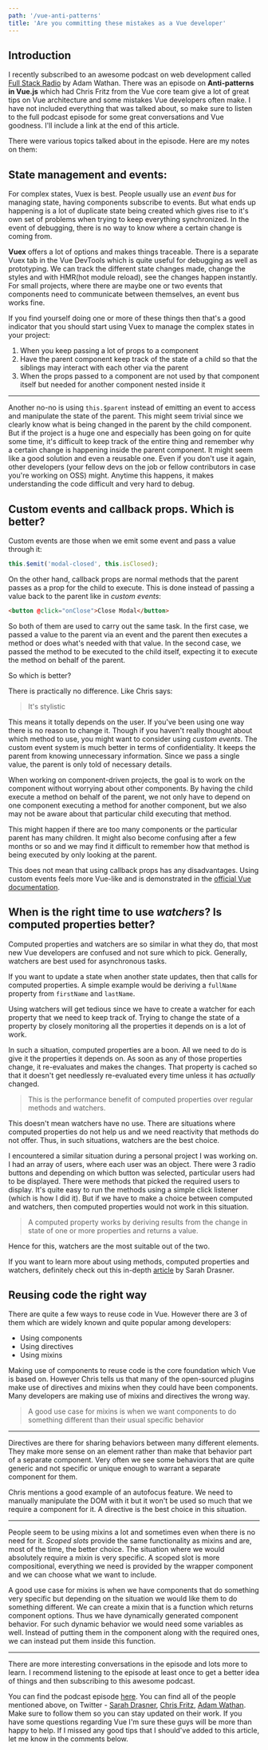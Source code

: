 ```yaml
---
path: '/vue-anti-patterns'
title: 'Are you committing these mistakes as a Vue developer'
---
```


## Introduction
I recently subscribed to an awesome podcast on web development called [Full Stack Radio](https://twitter.com/fullstackradio) by Adam Wathan. There was an episode on **Anti-patterns in Vue.js** which had Chris Fritz from the Vue core team give a lot of great tips on Vue architecture and some mistakes Vue developers often make. I have not included everything that was talked about, so make sure to listen to the full podcast episode for some great conversations and Vue goodness. I'll include a link at the end of this article.

There were various topics talked about in the episode. Here are my notes on them:

## State management and events:
For complex states, Vuex is best. People usually use an *event bus* for managing state, having components subscribe to events. But what ends up happening is a lot of duplicate state being created which gives rise to it's own set of problems when trying to keep everything synchronized. In the event of debugging, there is no way to know where a certain change is coming from. 

**Vuex** offers a lot of options and makes things traceable. There is a separate Vuex tab in the Vue DevTools which is quite useful for debugging as well as prototyping. We can track the different state changes made, change the styles and with HMR(hot module reload), see the changes happen instantly. For small projects, where there are maybe one or two events that components need to communicate between themselves, an event bus works fine. 

If you find yourself doing one or more of these things then that's a good indicator that you should start using Vuex to manage the complex states in your project:
1. When you keep passing a lot of props to a component
2. Have the parent component keep track of the state of a child so that the siblings may interact with each other via the parent
3. When the props passed to a component are not used by that component itself but needed for another component nested inside it

-----

Another no-no is using `this.$parent` instead of emitting an event to access and manipulate the state of the parent. This might seem trivial since we clearly know what is being changed in the parent by the child component. But if the project is a huge one and especially has been going on for quite some time, it's difficult to keep track of the entire thing and remember why a certain change is happening inside the parent component. It might seem like a good solution and even a reusable one. Even if you don't use it again, other developers (your fellow devs on the job or fellow contributors in case you're working on OSS) might. Anytime this happens, it makes understanding the code difficult and very hard to debug. 

## Custom events and callback props. Which is better?
Custom events are those when we emit some event and pass a value through it:
```javascript
this.$emit('modal-closed', this.isClosed);
```

On the other hand, callback props are normal methods that the parent passes as a prop for the child to execute. This is done instead of passing a value back to the parent like in *custom events*:
```html
<button @click="onClose">Close Modal</button>
```

So both of them are used to carry out the same task. In the first case, we passed a value to the parent via an event and the parent then executes a method or does what's needed with that value. In the second case, we passed the method to be executed to the child itself, expecting it to execute the method on behalf of the parent. 

So which is better?

There is practically no difference. Like Chris says:
> It's stylistic

This means it totally depends on the user. If you've been using one way there is no reason to change it. Though if you haven't really thought about which method to use, you might want to consider using *custom events*. The custom event system is much better in terms of confidentiality. It keeps the parent from knowing unnecessary information. Since we pass a single value, the parent is only told of necessary details. 

When working on component-driven projects, the goal is to work on the component without worrying about other components. By having the child execute a method on behalf of the parent, we not only have to depend on one component executing a method for another component, but we also may not be aware about that particular child executing that method. 

This might happen if there are too many components or the particular parent has many children. It might also become confusing after a few months or so and we may find it difficult to remember how that method is being executed by only looking at the parent. 

This does not mean that using callback props has any disadvantages. Using custom events feels more Vue-like and is demonstrated in the [official Vue documentation](https://vuejs.org/v2/guide/).

## When is the right time to use *watchers*? Is computed properties better?
Computed properties and watchers are so similar in what they do, that most new Vue developers are confused and not sure which to pick. Generally, watchers are best used for asynchronous tasks.

If you want to update a state when another state updates, then that calls for computed properties. A simple example would be deriving a `fullName` property from `firstName` and `lastName`. 

Using watchers will get tedious since we have to create a watcher for each property that we need to keep track of. Trying to change the state of a property by closely monitoring all the properties it depends on is a lot of work.

In such a situation, computed properties are a boon. All we need to do is give it the properties it depends on. As soon as any of those properties change, it re-evaluates and makes the changes. That property is cached so that it doesn't get needlessly re-evaluated every time unless it has *actually* changed. 
>This is  the performance benefit of computed properties over regular methods and watchers.

This doesn't mean watchers have no use. There are situations where computed properties do not help us and we need reactivity that methods do not offer. Thus, in such situations, watchers are the best choice. 

I encountered a similar situation during a personal project I was working on. I had an array of users, where each user was an object. There were 3 radio buttons and depending on which button was selected, particular users had to be displayed. There were methods that picked the required users to display. It's quite easy to run the methods using a simple click listener (which is how I did it). But if we have to make a choice between computed and watchers, then computed properties would not work in this situation. 
>A computed property works by deriving results from the change in state of one or more properties and returns a value. 

Hence for this, watchers are the most suitable out of the two.

If you want to learn more about using methods, computed properties and watchers, definitely check out this in-depth [article](https://css-tricks.com/methods-computed-and-watchers-in-vue-js/) by Sarah Drasner.


## Reusing code the right way

There are quite a few ways to reuse code in Vue. However there are 3 of them which are widely known and quite popular among developers:
* Using components
* Using directives
* Using mixins

Making use of components to reuse code is the core foundation which Vue is based on. However Chris tells us that many of the open-sourced plugins make use of directives and mixins when they could have been components. Many developers are making use of mixins and directives the wrong way.

>A good use case for mixins is when we want components to do something different than their usual specific behavior

----- 

Directives are there for sharing behaviors between many different elements. They make more sense on an element rather than make that behavior part of a separate component. Very often we see some behaviors that are quite generic and not specific or unique enough to warrant a separate component for them. 

Chris mentions a good example of an autofocus feature. We need to manually manipulate the DOM with it but it won't be used so much that we require a component for it. A directive is the best choice in this situation.

-----

People seem to be using mixins a lot and sometimes even when there is no need for it. *Scoped slots* provide the same functionality as mixins and are, most of the time, the better choice. The situation where we would absolutely require a mixin is very specific. A scoped slot is more compositional, everything we need is provided by the wrapper component and we can choose what we want to include. 

A good use case for mixins is when we have components that do something very specific but depending on the situation we would like them to do something different. We can create a mixin that is a function which returns component options. Thus we have dynamically generated component behavior. For such dynamic behavior we would need some variables as well. Instead of putting them in the component along with the required ones, we can instead put them inside this function. 

----

There are more interesting conversations in the episode and lots more to learn. I recommend listening to the episode at least once to get a better idea of things and then subscribing to this awesome podcast.

You can find the podcast episode [here](http://www.fullstackradio.com/87). You can find all of the people mentioned above, on Twitter - [Sarah Drasner](https://twitter.com/sarah_edo), [Chris Fritz](https://twitter.com/chrisvfritz), [Adam Wathan](https://twitter.com/adamwathan). Make sure to follow them so you can stay updated on their work. If you have some questions regarding Vue I'm sure these guys will be more than happy to help. If I missed any good tips that I should've added to this article, let me know in the comments below.
